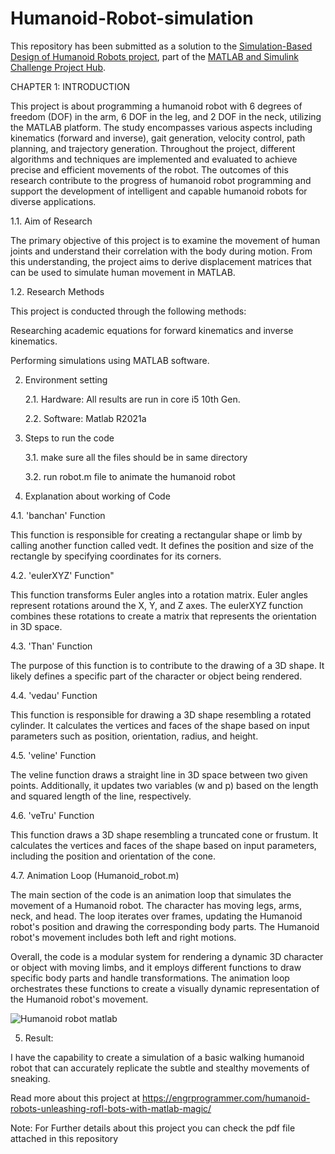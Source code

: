 # Humanoid-Robot-simulation

This repository has been submitted as a solution to the [Simulation-Based Design of Humanoid Robots project](https://github.com/mathworks/MATLAB-Simulink-Challenge-Project-Hub/tree/main/projects/Simulation-Based%20Design%20of%20Humanoid%20Robots), part of the [MATLAB and Simulink Challenge Project Hub](https://github.com/mathworks/MATLAB-Simulink-Challenge-Project-Hub).

CHAPTER 1: INTRODUCTION

This project is about programming a humanoid robot with 6 degrees of freedom (DOF) in the arm, 6 DOF in the leg, and 2 DOF in the neck, utilizing the MATLAB platform. The study encompasses various aspects including kinematics (forward and inverse), gait generation, velocity control, path planning, and trajectory generation. Throughout the project, different algorithms and techniques are implemented and evaluated to achieve precise and efficient movements of the robot. The outcomes of this research contribute to the progress of humanoid robot programming and support the development of intelligent and capable humanoid robots for diverse applications.

  1.1.	Aim of Research

The primary objective of this project is to examine the movement of human joints and understand their correlation with the body during motion. From this understanding, the project aims to derive displacement matrices that can be used to simulate human movement in MATLAB.

  1.2. 	Research Methods

This project is conducted through the following methods:

  Researching academic equations for forward kinematics and inverse kinematics.

  Performing simulations using MATLAB software.

2. Environment setting
   
    2.1. Hardware: All results are run in core i5 10th Gen.
   
    2.2. Software: Matlab R2021a

3. Steps to run the code

    3.1. make sure all the files should be in same directory
   
    3.2. run robot.m file to animate the humanoid robot

4. Explanation about working of Code
   
4.1. 'banchan' Function
   
This function is responsible for creating a rectangular shape or limb by calling another function called vedt. It defines the position and size of the rectangle by specifying coordinates for its corners.

   4.2. 'eulerXYZ' Function"
   
This function transforms Euler angles into a rotation matrix. Euler angles represent rotations around the X, Y, and Z axes. The eulerXYZ function combines these rotations to create a matrix that represents the orientation in 3D space.

   4.3. 'Than' Function
   
The purpose of this function is to contribute to the drawing of a 3D shape. It likely defines a specific part of the character or object being rendered.

   4.4. 'vedau' Function
   
This function is responsible for drawing a 3D shape resembling a rotated cylinder. It calculates the vertices and faces of the shape based on input parameters such as position, orientation, radius, and height.

   4.5. 'veline' Function
   
The veline function draws a straight line in 3D space between two given points. Additionally, it updates two variables (w and p) based on the length and squared length of the line, respectively.

   4.6. 'veTru' Function
   
This function draws a 3D shape resembling a truncated cone or frustum. It calculates the vertices and faces of the shape based on input parameters, including the position and orientation of the cone.

   4.7. Animation Loop (Humanoid_robot.m)
   
The main section of the code is an animation loop that simulates the movement of a Humanoid robot. The character has moving legs, arms, neck, and head. The loop iterates over frames, updating the Humanoid robot's position and drawing the corresponding body parts. The Humanoid robot's movement includes both left and right motions.

Overall, the code is a modular system for rendering a dynamic 3D character or object with moving limbs, and it employs different functions to draw specific body parts and handle transformations. The animation loop orchestrates these functions to create a visually dynamic representation of the Humanoid robot's movement.


![Humanoid robot matlab](https://github.com/MMudassirShakeel/Humanoid-Robot-simulation/assets/112872954/e18b6e9b-467f-4cf3-88e2-76fe48b0ae3f)


5. Result:
   
I have the capability to create a simulation of a basic walking humanoid robot that can accurately replicate the subtle and stealthy movements of sneaking.
   
Read more about this project at 
https://engrprogrammer.com/humanoid-robots-unleashing-rofl-bots-with-matlab-magic/


Note: For Further details about this project you can check the pdf file attached in this repository
